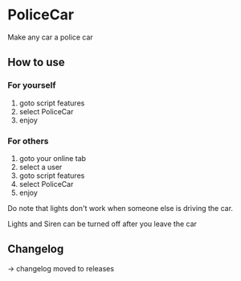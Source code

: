 # PoliceCar
Make any car a police car

## How to use

### For yourself
1. goto script features
2. select PoliceCar
3. enjoy

### For others 
1. goto your online tab
2. select a user
3. goto script features
4. select PoliceCar
5. enjoy

Do note that lights don't work when someone else is driving the car.

Lights and Siren can be turned off after you leave the car

## Changelog

-> changelog moved to releases
